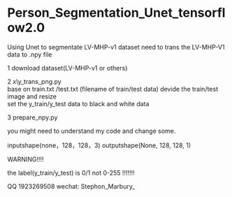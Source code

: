 # Person_Segmentation_Unet_tensorflow2.0

Using Unet to segmentate LV-MHP-v1 dataset
need to trans the LV-MHP-V1 data to .npy file

1 download dataset(LV-MHP-v1 or others)

2 x\y_trans_png.py   
  base on train.txt /test.txt (filename of train/test data) devide the train/test image and resize  
  set the y_train/y_test data to black and white data

3 prepare_npy.py
  
you might need to understand my code and change some.




inputshape(none，128，128，3)
outputshape(None, 128, 128, 1)

WARNING!!!!

the label(y_train/y_test) is 0/1 
not 0-255
!!!!!!!


QQ 1923269508
wechat: Stephon_Marbury_



